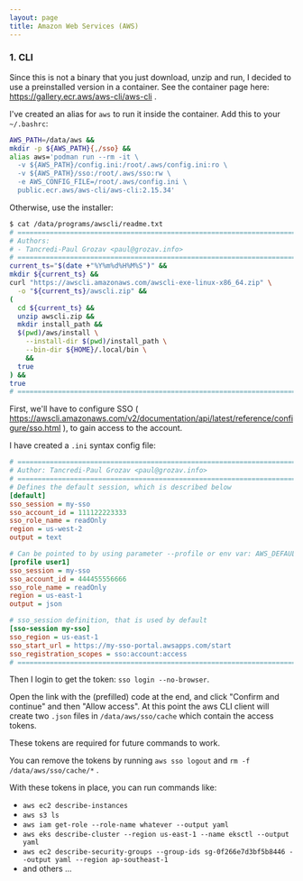 ```yaml
---
layout: page
title: Amazon Web Services (AWS)
---
```


### 1. CLI
Since this is not a binary that you just download, unzip and run, I decided to
use a preinstalled version in a container. See the container page here:
https://gallery.ecr.aws/aws-cli/aws-cli .

I've created an alias for `aws` to run it inside the container. Add this to your
`~/.bashrc`:
```sh
AWS_PATH=/data/aws &&
mkdir -p ${AWS_PATH}{,/sso} &&
alias aws='podman run --rm -it \
  -v ${AWS_PATH}/config.ini:/root/.aws/config.ini:ro \
  -v ${AWS_PATH}/sso:/root/.aws/sso:rw \
  -e AWS_CONFIG_FILE=/root/.aws/config.ini \
  public.ecr.aws/aws-cli/aws-cli:2.15.34'
```

Otherwise, use the installer:
```sh
$ cat /data/programs/awscli/readme.txt
# ============================================================================ #
# Authors:
# - Tancredi-Paul Grozav <paul@grozav.info>
# ============================================================================ #
current_ts="$(date +"%Y%m%d%H%M%S")" &&
mkdir ${current_ts} &&
curl "https://awscli.amazonaws.com/awscli-exe-linux-x86_64.zip" \
  -o "${current_ts}/awscli.zip" &&
(
  cd ${current_ts} &&
  unzip awscli.zip &&
  mkdir install_path &&
  $(pwd)/aws/install \
    --install-dir $(pwd)/install_path \
    --bin-dir ${HOME}/.local/bin \
    &&
  true
) &&
true
# ============================================================================ #
```

First, we'll have to configure SSO (
https://awscli.amazonaws.com/v2/documentation/api/latest/reference/configure/sso.html
), to gain access to the account.

I have created a `.ini` syntax config file:
```ini
# ============================================================================ #
# Author: Tancredi-Paul Grozav <paul@grozav.info>
# ============================================================================ #
# Defines the default session, which is described below
[default]
sso_session = my-sso
sso_account_id = 111122223333
sso_role_name = readOnly
region = us-west-2
output = text

# Can be pointed to by using parameter --profile or env var: AWS_DEFAULT_PROFILE
[profile user1]
sso_session = my-sso
sso_account_id = 444455556666
sso_role_name = readOnly
region = us-east-1
output = json

# sso_session definition, that is used by default
[sso-session my-sso]
sso_region = us-east-1
sso_start_url = https://my-sso-portal.awsapps.com/start
sso_registration_scopes = sso:account:access
# ============================================================================ #
```

Then I login to get the token: `sso login --no-browser`.

Open the link with the (prefilled) code at the end, and click "Confirm and
continue" and then "Allow access". At this point the aws CLI client will create
two `.json` files in `/data/aws/sso/cache` which contain the access tokens.

These tokens are required for future commands to work.

You can remove the tokens by running `aws sso logout` and
`rm -f /data/aws/sso/cache/*` .

With these tokens in place, you can run commands like:
- `aws ec2 describe-instances`
- `aws s3 ls`
- `aws iam get-role --role-name whatever --output yaml`
- `aws eks describe-cluster --region us-east-1 --name eksctl --output yaml`
- `aws ec2 describe-security-groups --group-ids sg-0f266e7d3bf5b8446
     --output yaml --region ap-southeast-1`
- and others ...

